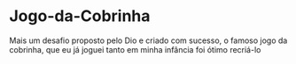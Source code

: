 # Jogo-da-Cobrinha
Mais um desafio proposto pelo Dio e criado com sucesso, o famoso jogo da cobrinha, que eu já joguei tanto em minha infância  foi ótimo recriá-lo

